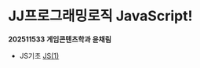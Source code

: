 # JJ프로그래밍로직 JavaScript!
**202511533 게임콘텐츠학과 윤채림**
* JS기초
[JS(1)](https://github.com/yooneunseon/JJ_JavaScript/blob/main/JJ_JS(1).js)
